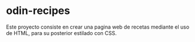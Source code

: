 # odin-recipes
Este proyecto consiste en crear una pagina web de recetas mediante el uso de HTML, para su posterior estilado con CSS. 